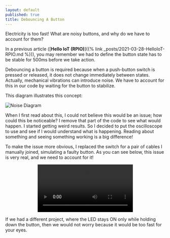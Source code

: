 ```yaml
---
layout: default
published: true
title: Debouncing A Button
---
```


Electricity is too fast! What are noisy buttons, and why do we have to account for them?

In a previous article ([**Hello IoT (RPIO)**]({% link _posts/2021-03-28-HelloIoT-RPIO.md %})), you may remember we had to define the button state has to be stable for 500ms before we take action.

Debouncing a button is required because when a push-button switch is pressed or released, it does not change immediately between states. Actually, mechanical vibrations can introduce noise. We have to account for this in our code by waiting for the button to stabilize.

This diagram illustrates this concept:

![Noise Diagram](/assets/blog/2021-04-04/NoiseDiagram.png)

When I first read about this, I could not believe this would be an issue; how could this be noticeable? I remove that part of the code to see what would happen. I started getting weird results. So I decided to put the oscilloscope to use and see if I would understand what is happening. Reading about something and seeing something working is a big difference!

To make the issue more obvious, I replaced the switch for a pair of cables I manually joined, simulating a faulty button. As you can see below, this issue is very real, and we need to account for it!

<p style="text-align:center">
    <video src="/assets/blog/2021-04-04/NoisyButton.mov" autoplay controls loop></video>
</p>

If we had a different project, where the LED stays ON only while holding down the button, then we would not worry because it would be too fast for your eyes.
